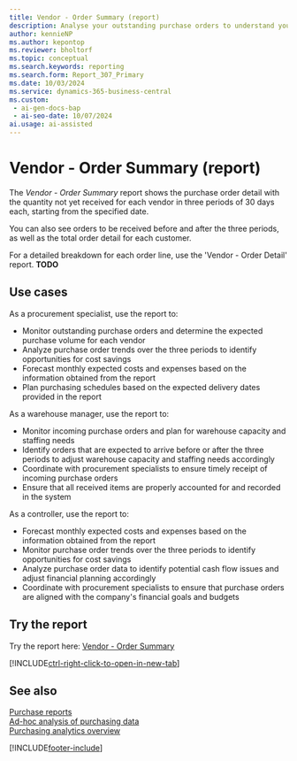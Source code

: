 ```yaml
---
title: Vendor - Order Summary (report)
description: Analyse your outstanding purchase orders to understand your expected purchase volume. Assists you with forecasting your monthly expected costs & expenses.
author: kennieNP
ms.author: kepontop
ms.reviewer: bholtorf
ms.topic: conceptual
ms.search.keywords: reporting
ms.search.form: Report_307_Primary
ms.date: 10/03/2024
ms.service: dynamics-365-business-central
ms.custom:
 - ai-gen-docs-bap
 - ai-seo-date: 10/07/2024
ai.usage: ai-assisted
---
```


# Vendor - Order Summary (report)

The *Vendor - Order Summary* report shows the purchase order detail with the quantity not yet received for each vendor in three periods of 30 days each, starting from the specified date. 

You can also see orders to be received before and after the three periods, as well as the total order detail for each customer. 

For a detailed breakdown for each order line, use the 'Vendor - Order Detail' report. **TODO**


## Use cases

<!-- Prompt
Below is a report in an ERP system. Provide 3-4 use cases for different personas working with procurement.
Format like this:    
  
As a <persona>, use the report to    
* use case 1  
* use case 2    

Do not capitalize the persona names. 

## Report description


### What the report does
Shows the purchase order detail with the quantity not yet received for each vendor in three periods of 30 days each, starting from the specified date. 

You can also see orders to be received before and after the three periods, as well as the total order detail for each customer. 

For a detailed breakdown for each order line, use the 'Vendor - Order Detail' report.

### Use cases
Analyse your outstanding purchase orders to understand your expected purchase volume.

Assists you with forecasting your monthly expected costs & expenses.

Please include your data sources and URLs 
-->

As a procurement specialist, use the report to:
* Monitor outstanding purchase orders and determine the expected purchase volume for each vendor
* Analyze purchase order trends over the three periods to identify opportunities for cost savings
* Forecast monthly expected costs and expenses based on the information obtained from the report
* Plan purchasing schedules based on the expected delivery dates provided in the report

As a warehouse manager, use the report to:
* Monitor incoming purchase orders and plan for warehouse capacity and staffing needs
* Identify orders that are expected to arrive before or after the three periods to adjust warehouse capacity and staffing needs accordingly
* Coordinate with procurement specialists to ensure timely receipt of incoming purchase orders
* Ensure that all received items are properly accounted for and recorded in the system

As a controller, use the report to:
* Forecast monthly expected costs and expenses based on the information obtained from the report
* Monitor purchase order trends over the three periods to identify opportunities for cost savings
* Analyze purchase order data to identify potential cash flow issues and adjust financial planning accordingly
* Coordinate with procurement specialists to ensure that purchase orders are aligned with the company's financial goals and budgets


## Try the report

Try the report here: [Vendor - Order Summary](https://businesscentral.dynamics.com?report=307)

[!INCLUDE[ctrl-right-click-to-open-in-new-tab](../includes/ctrl-right-click-to-open-in-new-tab.md)]


## See also

[Purchase reports](../purchase-reports.md)  
[Ad-hoc analysis of purchasing data](../ad-hoc-analysis-purchasing.md)  
[Purchasing analytics overview](../purchasing-analytics-overview.md)   

[!INCLUDE[footer-include](../includes/footer-banner.md)]